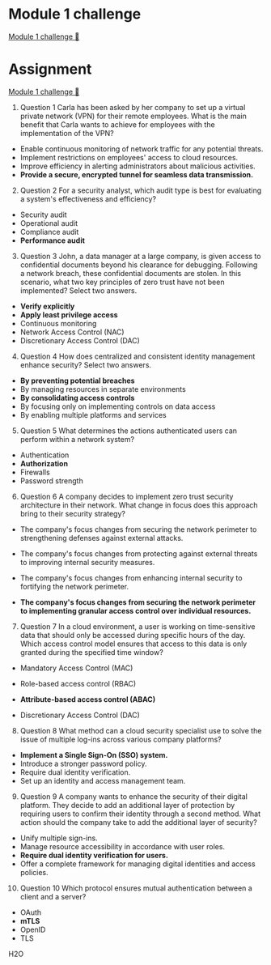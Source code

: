 # Module 1 challenge

[Module 1 challenge 🔗](https://www.coursera.org/learn/cloud-security-risks-identify-and-protect-against-threats/assignment-submission/PagHM/module-1-challenge)

# Assignment

[Module 1 challenge 🔗](https://www.coursera.org/learn/cloud-security-risks-identify-and-protect-against-threats/assignment-submission/PagHM/module-1-challenge/attempt)

1.  Question 1
    Carla has been asked by her company to set up a virtual private network (VPN) for their remote employees. What is the main benefit that Carla wants to achieve for employees with the implementation of the VPN?

- Enable continuous monitoring of network traffic for any potential threats.
- Implement restrictions on employees' access to cloud resources.
- Improve efficiency in alerting administrators about malicious activities.
- **Provide a secure, encrypted tunnel for seamless data transmission.**

2. Question 2
   For a security analyst, which audit type is best for evaluating a system's effectiveness and efficiency?

- Security audit
- Operational audit
- Compliance audit
- **Performance audit**

3. Question 3
   John, a data manager at a large company, is given access to confidential documents beyond his clearance for debugging. Following a network breach, these confidential documents are stolen. In this scenario, what two key principles of zero trust have not been implemented? Select two answers.

- **Verify explicitly**
- **Apply least privilege access**
- Continuous monitoring
- Network Access Control (NAC)
- Discretionary Access Control (DAC)

4. Question 4
   How does centralized and consistent identity management enhance security? Select two answers.

- **By preventing potential breaches**
- By managing resources in separate environments
- **By consolidating access controls**
- By focusing only on implementing controls on data access
- By enabling multiple platforms and services

5. Question 5
   What determines the actions authenticated users can perform within a network system?

- Authentication
- **Authorization**
- Firewalls
- Password strength

6. Question 6
   A company decides to implement zero trust security architecture in their network. What change in focus does this approach bring to their security strategy?

- The company's focus changes from securing the network perimeter to strengthening defenses against external attacks.

- The company's focus changes from protecting against external threats to improving internal security measures.

- The company's focus changes from enhancing internal security to fortifying the network perimeter.

- **The company's focus changes from securing the network perimeter to implementing granular access control over individual resources.**

7. Question 7
   In a cloud environment, a user is working on time-sensitive data that should only be accessed during specific hours of the day. Which access control model ensures that access to this data is only granted during the specified time window?

- Mandatory Access Control (MAC)

- Role-based access control (RBAC)

- **Attribute-based access control (ABAC)**

- Discretionary Access Control (DAC)

8. Question 8
   What method can a cloud security specialist use to solve the issue of multiple log-ins across various company platforms?

- **Implement a Single Sign-On (SSO) system.**
- Introduce a stronger password policy.
- Require dual identity verification.
- Set up an identity and access management team.

9. Question 9
   A company wants to enhance the security of their digital platform. They decide to add an additional layer of protection by requiring users to confirm their identity through a second method. What action should the company take to add the additional layer of security?

- Unify multiple sign-ins.
- Manage resource accessibility in accordance with user roles.
- **Require dual identity verification for users.**
- Offer a complete framework for managing digital identities and access policies.

10. Question 10
    Which protocol ensures mutual authentication between a client and a server?

- OAuth
- **mTLS**
- OpenID
- TLS

H2O
